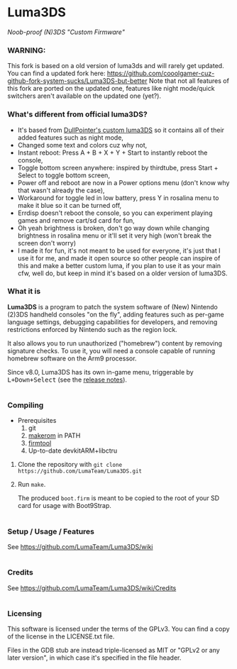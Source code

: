 # Luma3DS
*Noob-proof (N)3DS "Custom Firmware"*

### WARNING:
This fork is based on a old version of luma3ds and will rarely get updated. You can find a updated fork here: https://github.com/cooolgamer-cuz-github-fork-system-sucks/Luma3DS-but-better
Note that not all features of this fork are ported on the updated one, features like night mode/quick switchers aren't available on the updated one (yet?).

### What's different from official luma3DS?
- It's based from [DullPointer's custom luma3DS](https://github.com/DullPointer/Luma3DS) so it contains all of their added features such as night mode,
- Changed some text and colors cuz why not,
- Instant reboot: Press A + B + X + Y + Start to instantly reboot the console,
- Toggle bottom screen anywhere: inspired by thirdtube, press Start + Select to toggle bottom screen,
- Power off and reboot are now in a Power options menu (don't know why that wasn't already the case),
- Workaround for toggle led in low battery, press Y in rosalina menu to make it blue so it can be turned off,
- Errdisp doesn't reboot the console, so you can experiment playing games and remove cart/sd card for fun,
- Oh yeah brightness is broken, don't go way down while changing brightness in rosalina menu or it'll set it very high (won't break the screen don't worry)
- I made it for fun, it's not meant to be used for everyone, it's just that I use it for me, and made it open source so other people can inspire of this and make a better custom luma, if you plan to use it as your main cfw, well do, but keep in mind it's based on a older version of luma3DS.

### What it is
**Luma3DS** is a program to patch the system software of (New) Nintendo (2)3DS handheld consoles "on the fly", adding features such as per-game language settings, debugging capabilities for developers, and removing restrictions enforced by Nintendo such as the region lock.

It also allows you to run unauthorized ("homebrew") content by removing signature checks.
To use it, you will need a console capable of running homebrew software on the Arm9 processor.

Since v8.0, Luma3DS has its own in-game menu, triggerable by <kbd>L+Down+Select</kbd> (see the [release notes](https://github.com/LumaTeam/Luma3DS/releases/tag/v8.0)).

#
### Compiling
* Prerequisites
    1. git
    2. [makerom](https://github.com/jakcron/Project_CTR) in PATH
    3. [firmtool](https://github.com/TuxSH/firmtool)
    4. Up-to-date devkitARM+libctru
1. Clone the repository with `git clone https://github.com/LumaTeam/Luma3DS.git`
2. Run `make`.

    The produced `boot.firm` is meant to be copied to the root of your SD card for usage with Boot9Strap.

#
### Setup / Usage / Features
See https://github.com/LumaTeam/Luma3DS/wiki

#
### Credits
See https://github.com/LumaTeam/Luma3DS/wiki/Credits

#
### Licensing
This software is licensed under the terms of the GPLv3. You can find a copy of the license in the LICENSE.txt file.

Files in the GDB stub are instead triple-licensed as MIT or "GPLv2 or any later version", in which case it's specified in the file header.
